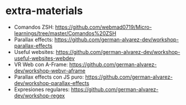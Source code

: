 # extra-materials

- Comandos ZSH: https://github.com/webmad0719/Micro-learnings/tree/master/Comandos%20ZSH
- Parallax effects: https://github.com/german-alvarez-dev/workshop-parallax-effects
- Useful websites: https://github.com/german-alvarez-dev/workshop-useful-websites-webdev
- VR Web con A-Frame: https://github.com/german-alvarez-dev/workshop-webvr-aframe
- Parallax effects con JS puro: https://github.com/german-alvarez-dev/workshop-parallax-effects
- Expresiones regulares: https://github.com/german-alvarez-dev/workshop-regex
